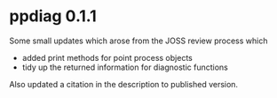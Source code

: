 # ppdiag 0.1.1

Some small updates which arose from the JOSS review process which 

- added print methods for point process objects
- tidy up the returned information for diagnostic functions

Also updated a citation in the description to published version.
